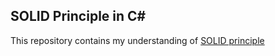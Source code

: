 ## SOLID Principle in C#

This repository contains my understanding of [SOLID principle](https://en.wikipedia.org/wiki/SOLID_(object-oriented_design))